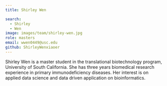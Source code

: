 ```yaml
---
title: Shirley Wen

search:
  - Shirley 
  - Wen
image: images/team/shirley-wen.jpg
role: masters
email: wwen0449@usc.edu
github: ShirleyWenxiaoer
---
```


Shirley Wen is a master student in the translational biotechnology program, University of South California. She has three years biomedical research experience in primary immunodeficiency diseases. Her interest is on applied data science and data driven application on bioinformatics.
